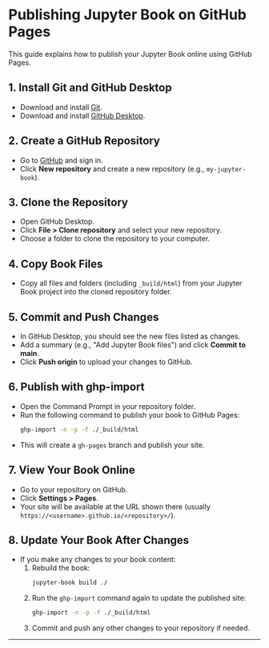 # Publishing Jupyter Book on GitHub Pages

This guide explains how to publish your Jupyter Book online using GitHub Pages.

## 1. Install Git and GitHub Desktop

- Download and install [Git](https://git-scm.com/download/win).
- Download and install [GitHub Desktop](https://desktop.github.com/).

## 2. Create a GitHub Repository

- Go to [GitHub](https://github.com/) and sign in.
- Click **New repository** and create a new repository (e.g., `my-jupyter-book`).

## 3. Clone the Repository

- Open GitHub Desktop.
- Click **File > Clone repository** and select your new repository.
- Choose a folder to clone the repository to your computer.

## 4. Copy Book Files

- Copy all files and folders (including `_build/html`) from your Jupyter Book project into the cloned repository folder.

## 5. Commit and Push Changes

- In GitHub Desktop, you should see the new files listed as changes.
- Add a summary (e.g., "Add Jupyter Book files") and click **Commit to main**.
- Click **Push origin** to upload your changes to GitHub.

## 6. Publish with ghp-import

- Open the Command Prompt in your repository folder.
- Run the following command to publish your book to GitHub Pages:
  ```sh
  ghp-import -n -p -f ./_build/html
  ```
- This will create a `gh-pages` branch and publish your site.

## 7. View Your Book Online

- Go to your repository on GitHub.
- Click **Settings > Pages**.
- Your site will be available at the URL shown there (usually `https://<username>.github.io/<repository>/`).

## 8. Update Your Book After Changes

- If you make any changes to your book content:
  1. Rebuild the book:
     ```sh
     jupyter-book build ./
     ```
  2. Run the `ghp-import` command again to update the published site:
     ```sh
     ghp-import -n -p -f ./_build/html
     ```
  3. Commit and push any other changes to your repository if needed.

---